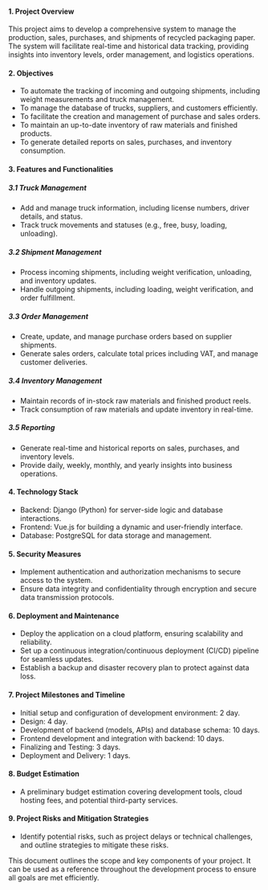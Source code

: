 
#### 1\. Project Overview

This project aims to develop a comprehensive system to manage the production, sales, purchases, and shipments of recycled packaging paper. The system will facilitate real-time and historical data tracking, providing insights into inventory levels, order management, and logistics operations.

#### 2\. Objectives

-   To automate the tracking of incoming and outgoing shipments, including weight measurements and truck management.
-   To manage the database of trucks, suppliers, and customers efficiently.
-   To facilitate the creation and management of purchase and sales orders.
-   To maintain an up-to-date inventory of raw materials and finished products.
-   To generate detailed reports on sales, purchases, and inventory consumption.

#### 3\. Features and Functionalities

##### 3.1 Truck Management

-   Add and manage truck information, including license numbers, driver details, and status.
-   Track truck movements and statuses (e.g., free, busy, loading, unloading).

##### 3.2 Shipment Management

-   Process incoming shipments, including weight verification, unloading, and inventory updates.
-   Handle outgoing shipments, including loading, weight verification, and order fulfillment.

##### 3.3 Order Management

-   Create, update, and manage purchase orders based on supplier shipments.
-   Generate sales orders, calculate total prices including VAT, and manage customer deliveries.

##### 3.4 Inventory Management

-   Maintain records of in-stock raw materials and finished product reels.
-   Track consumption of raw materials and update inventory in real-time.

##### 3.5 Reporting

-   Generate real-time and historical reports on sales, purchases, and inventory levels.
-   Provide daily, weekly, monthly, and yearly insights into business operations.

#### 4\. Technology Stack

-   Backend: Django (Python) for server-side logic and database interactions.
-   Frontend: Vue.js for building a dynamic and user-friendly interface.
-   Database: PostgreSQL for data storage and management.

#### 5\. Security Measures

-   Implement authentication and authorization mechanisms to secure access to the system.
-   Ensure data integrity and confidentiality through encryption and secure data transmission protocols.

#### 6\. Deployment and Maintenance

-   Deploy the application on a cloud platform, ensuring scalability and reliability.
-   Set up a continuous integration/continuous deployment (CI/CD) pipeline for seamless updates.
-   Establish a backup and disaster recovery plan to protect against data loss.

#### 7\. Project Milestones and Timeline

-   Initial setup and configuration of development environment: 2 day.
-   Design: 4 day.
-   Development of backend (models, APIs) and database schema: 10 days.
-   Frontend development and integration with backend: 10 days.
-   Finalizing and Testing: 3 days.
-   Deployment and Delivery: 1 days.

#### 8\. Budget Estimation

-   A preliminary budget estimation covering development tools, cloud hosting fees, and potential third-party services.

#### 9\. Project Risks and Mitigation Strategies

-   Identify potential risks, such as project delays or technical challenges, and outline strategies to mitigate these risks.

This document outlines the scope and key components of your project. It can be used as a reference throughout the development process to ensure all goals are met efficiently.
